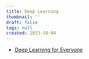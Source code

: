 ```yaml
---
title: Deep Learning
thumbnail: ''
draft: false
tags: null
created: 2023-10-04
---
```


* [Deep Learning for Everyone](Deep%20Learning%20for%20Everyone.md)
